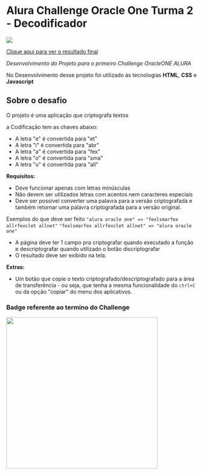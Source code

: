 

# Alura Challenge Oracle One Turma 2 - Decodificador

<div> <img src="https://c.tenor.com/2uyENRmiUt0AAAAC/coding.gif"/></div>

[Clique aqui para ver o resultado final](https://nplusmbr.github.io/text-decode-alura/text-decode-alura-main)

_Desenvolvimento do Projeto para o primeiro Challenge OracleONE ALURA_

No Desenvolvimento desse projeto foi utilizado às tecnologias **HTML**, **CSS** e **Javascript**

## Sobre o desafio

O projeto é uma aplicação que criptografa textos

a Codificação tem as chaves abaixo:
- A letra "e" é convertida para "et"
- A letra "i" é convertida para "abr"
- A letra "a" é convertida para "fex"
- A letra "o" é convertida para "sma"
- A letra "u" é convertida para "all"

**Requisitos:**
- Deve funcionar apenas com letras minúsculas
- Não devem ser utilizados letras com acentos nem caracteres especiais
- Deve ser possível converter uma palavra para a versão criptografada e também retornar uma palavra criptografada para a versão original. 

Exemplos do que deve ser feito
`"alura oracle one" => "fexlsmarfex allrfexclet allnet"`
`"fexlsmarfex allrfexclet allnet" => "alura oracle one"`

- A página deve ter 1 campo pra criptografar quando executado a função e descriptografar quando utilizado o botão discriptografar 
- O resultado deve ser exibido na tela.

**Extras:**
- Um botão que copie o texto criptografado/descriptografado para a área de transferência - ou seja, que tenha a mesma funcionalidade do `ctrl+C` ou da opção "copiar" do menu dos aplicativos.

### Badge referente ao termino do Challenge


<div> <img src="https://user-images.githubusercontent.com/51368071/166089412-8c28ae16-fed7-4b30-b38f-5b8562f0eee8.png" width="400"/></div>





